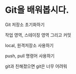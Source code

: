 # Git을 배워봅시다.

Git 저장소 초기화하기

작업 영역, 스테이징 영역 그리고 커밋

local, 원격저장소 사용하기

push, pull 명령어 사용하기

git과 친해졌으면
git은 너무 어려워
